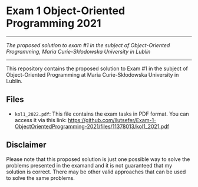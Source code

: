 # Exam 1 Object-Oriented Programming 2021

---

*The proposed solution to exam #1 in the subject of Object-Oriented Programming, Maria Curie-Skłodowska University in Lublin*

---

This repository contains the proposed solution to Exam #1 in the subject of Object-Oriented Programming at Maria Curie-Skłodowska University in Lublin.

## Files

- `kol1_2022.pdf`: This file contains the exam tasks in PDF format. 
You can access it via this link: https://github.com/llutsefer/Exam-1-ObjectOrientedProgramming-2021/files/11378013/kol1_2021.pdf

## Disclaimer

Please note that this proposed solution is just one possible way to solve the problems presented in the examand and it is not guaranteed that my solution is correct. There may be other valid approaches that can be used to solve the same problems.
